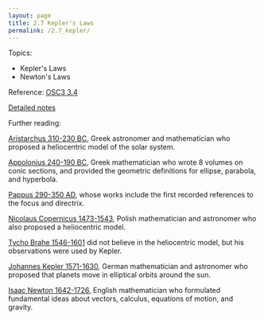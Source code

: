 ```yaml
---
layout: page
title: 2.7 Kepler's Laws
permalink: /2.7_kepler/
---
```


Topics:
- Kepler's Laws
- Newton's Laws

Reference: [OSC3 3.4](https://openstax.org/books/calculus-volume-3/pages/3-4-motion-in-space)

[Detailed notes](kepler)

Further reading:

[Aristarchus 310-230 BC](https://en.wikipedia.org/wiki/Aristarchus_of_Samos), 
Greek astronomer and mathematician who proposed a heliocentric model of the
solar system.

[Appolonius 240-190 BC](https://en.wikipedia.org/wiki/Apollonius_of_Perga),
Greek mathematician who wrote 8 volumes on conic sections, and provided
the geometric definitions for ellipse, parabola, and hyperbola.

[Pappus 290-350 AD](https://en.wikipedia.org/wiki/Pappus_of_Alexandria), whose
works include the first recorded references to the focus and directrix.

[Nicolaus Copernicus 1473-1543](https://en.wikipedia.org/wiki/Nicolaus_Copernicus),
Polish mathematician and astronomer who also proposed a heliocentric model.

[Tycho Brahe 1546-1601](https://en.wikipedia.org/wiki/Tycho_Brahe) did not
believe in the heliocentric model, but his observations were used by Kepler.

[Johannes Kepler 1571-1630](https://en.wikipedia.org/wiki/Johannes_Kepler),
German mathematician and astronomer who proposed that planets move in
elliptical orbits around the sun.

[Isaac Newton 1642-1726](https://en.wikipedia.org/wiki/Isaac_Newton), 
English mathematician who formulated fundamental ideas about vectors,
calculus, equations of motion, and gravity.

